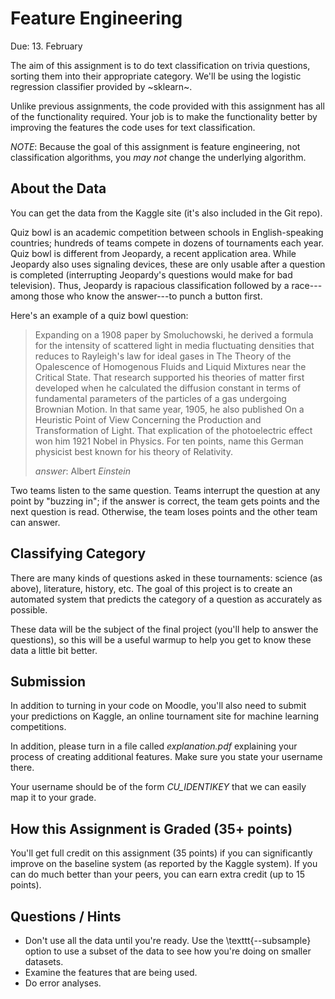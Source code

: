 Feature Engineering
=

Due: 13. February

The aim of this assignment is to do text classification on trivia questions,
sorting them into their appropriate category.  We'll be using the logistic regression
classifier provided by ~sklearn~.

Unlike previous assignments, the code provided with this assignment has all of
the functionality required.  Your job is to make the functionality better by
improving the features the code uses for text classification.

*NOTE*: Because the goal of this assignment is feature engineering, not
classification algorithms, you _may not_ change the underlying algorithm.

About the Data
--------------

You can get the data from the Kaggle site (it's also included in the Git repo).

Quiz bowl is an academic competition between schools in English-speaking
countries; hundreds of teams compete in dozens of tournaments each year. Quiz
bowl is different from Jeopardy, a recent application area. While Jeopardy also
uses signaling devices, these are only usable after a question is completed
(interrupting Jeopardy's questions would make for bad television). Thus,
Jeopardy is rapacious classification followed by a race---among those who know
the answer---to punch a button first.

Here's an example of a quiz bowl question:

> Expanding on a 1908 paper by Smoluchowski, he derived a formula for the intensity of scattered light in media fluctuating densities that reduces to Rayleigh's law for ideal gases in The Theory of the Opalescence of Homogenous Fluids and Liquid Mixtures near the Critical State. That research supported his theories of matter first developed when he calculated the diffusion constant in terms of fundamental parameters of the particles of a gas undergoing Brownian Motion. In that same year, 1905, he also published On a Heuristic Point of View Concerning the Production and Transformation of Light. That explication of the photoelectric effect won him 1921 Nobel in Physics. For ten points, name this German physicist best known for his theory of Relativity.
>
> *answer*: Albert _Einstein_

Two teams listen to the same question. Teams interrupt the question at any point
by "buzzing in"; if the answer is correct, the team gets points and the next
question is read. Otherwise, the team loses points and the other team can
answer.

Classifying Category
---------------------

There are many kinds of questions asked in these tournaments: science (as
above), literature, history, etc.  The goal of this project is to create an
automated system that predicts the category of a question as accurately as
possible.

These data will be the subject of the final project (you'll help to answer the
questions), so this will be a useful warmup to help you get to know these data a
little bit better.

Submission
-----------

In addition to turning in your code on Moodle, you'll also need to submit your
predictions on Kaggle, an online tournament site for machine learning
competitions.

In addition, please turn in a file called _explanation.pdf_
explaining your process of creating additional features.  Make sure
you state your username there.

Your username should be of the form _CU_IDENTIKEY_
that we can easily map it to your grade.

How this Assignment is Graded (35+ points)
------------------------------

You'll get full credit on this assignment (35 points) if you can significantly
improve on the baseline system (as reported by the Kaggle system).  If you can
do much better than your peers, you can earn extra credit (up to 15 points).

Questions / Hints
----------------

* Don't use all the data until you're ready.  Use the \texttt{--subsample} option to use a subset of the data to see how you're doing on smaller datasets.
* Examine the features that are being used.
* Do error analyses.
